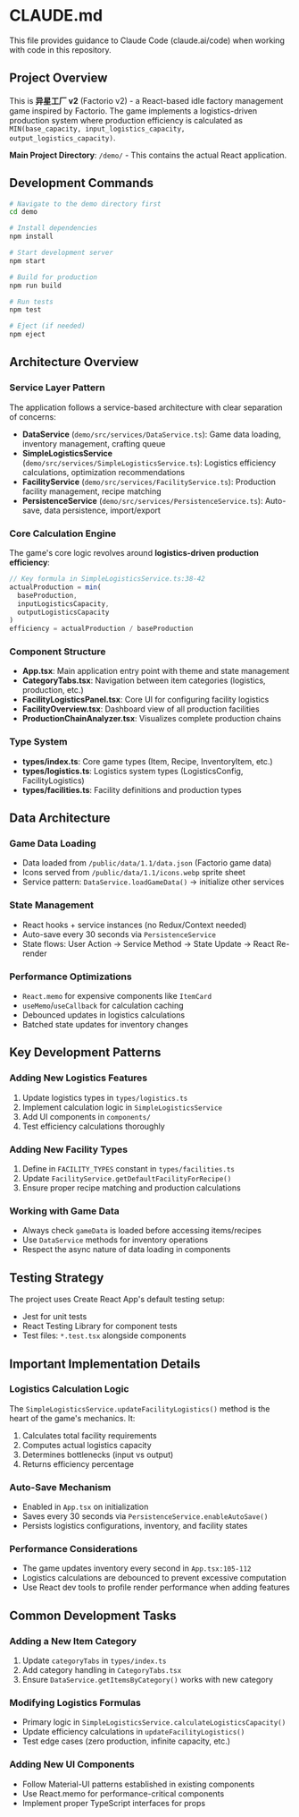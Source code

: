 # CLAUDE.md

This file provides guidance to Claude Code (claude.ai/code) when working with code in this repository.

## Project Overview

This is **异星工厂 v2** (Factorio v2) - a React-based idle factory management game inspired by Factorio. The game implements a logistics-driven production system where production efficiency is calculated as `MIN(base_capacity, input_logistics_capacity, output_logistics_capacity)`.

**Main Project Directory**: `/demo/` - This contains the actual React application.

## Development Commands

```bash
# Navigate to the demo directory first
cd demo

# Install dependencies
npm install

# Start development server
npm start

# Build for production
npm run build

# Run tests
npm test

# Eject (if needed)
npm eject
```

## Architecture Overview

### Service Layer Pattern
The application follows a service-based architecture with clear separation of concerns:

- **DataService** (`demo/src/services/DataService.ts`): Game data loading, inventory management, crafting queue
- **SimpleLogisticsService** (`demo/src/services/SimpleLogisticsService.ts`): Logistics efficiency calculations, optimization recommendations
- **FacilityService** (`demo/src/services/FacilityService.ts`): Production facility management, recipe matching
- **PersistenceService** (`demo/src/services/PersistenceService.ts`): Auto-save, data persistence, import/export

### Core Calculation Engine

The game's core logic revolves around **logistics-driven production efficiency**:

```typescript
// Key formula in SimpleLogisticsService.ts:38-42
actualProduction = min(
  baseProduction,
  inputLogisticsCapacity,
  outputLogisticsCapacity
)
efficiency = actualProduction / baseProduction
```

### Component Structure

- **App.tsx**: Main application entry point with theme and state management
- **CategoryTabs.tsx**: Navigation between item categories (logistics, production, etc.)
- **FacilityLogisticsPanel.tsx**: Core UI for configuring facility logistics
- **FacilityOverview.tsx**: Dashboard view of all production facilities
- **ProductionChainAnalyzer.tsx**: Visualizes complete production chains

### Type System

- **types/index.ts**: Core game types (Item, Recipe, InventoryItem, etc.)
- **types/logistics.ts**: Logistics system types (LogisticsConfig, FacilityLogistics)
- **types/facilities.ts**: Facility definitions and production types

## Data Architecture

### Game Data Loading
- Data loaded from `/public/data/1.1/data.json` (Factorio game data)
- Icons served from `/public/data/1.1/icons.webp` sprite sheet
- Service pattern: `DataService.loadGameData()` → initialize other services

### State Management
- React hooks + service instances (no Redux/Context needed)
- Auto-save every 30 seconds via `PersistenceService`
- State flows: User Action → Service Method → State Update → React Re-render

### Performance Optimizations
- `React.memo` for expensive components like `ItemCard`
- `useMemo`/`useCallback` for calculation caching
- Debounced updates in logistics calculations
- Batched state updates for inventory changes

## Key Development Patterns

### Adding New Logistics Features
1. Update logistics types in `types/logistics.ts`
2. Implement calculation logic in `SimpleLogisticsService`
3. Add UI components in `components/`
4. Test efficiency calculations thoroughly

### Adding New Facility Types
1. Define in `FACILITY_TYPES` constant in `types/facilities.ts`
2. Update `FacilityService.getDefaultFacilityForRecipe()`
3. Ensure proper recipe matching and production calculations

### Working with Game Data
- Always check `gameData` is loaded before accessing items/recipes
- Use `DataService` methods for inventory operations
- Respect the async nature of data loading in components

## Testing Strategy

The project uses Create React App's default testing setup:
- Jest for unit tests
- React Testing Library for component tests
- Test files: `*.test.tsx` alongside components

## Important Implementation Details

### Logistics Calculation Logic
The `SimpleLogisticsService.updateFacilityLogistics()` method is the heart of the game's mechanics. It:
1. Calculates total facility requirements
2. Computes actual logistics capacity
3. Determines bottlenecks (input vs output)
4. Returns efficiency percentage

### Auto-Save Mechanism
- Enabled in `App.tsx` on initialization
- Saves every 30 seconds via `PersistenceService.enableAutoSave()`
- Persists logistics configurations, inventory, and facility states

### Performance Considerations
- The game updates inventory every second in `App.tsx:105-112`
- Logistics calculations are debounced to prevent excessive computation
- Use React dev tools to profile render performance when adding features

## Common Development Tasks

### Adding a New Item Category
1. Update `categoryTabs` in `types/index.ts`
2. Add category handling in `CategoryTabs.tsx`
3. Ensure `DataService.getItemsByCategory()` works with new category

### Modifying Logistics Formulas
- Primary logic in `SimpleLogisticsService.calculateLogisticsCapacity()`
- Update efficiency calculations in `updateFacilityLogistics()`
- Test edge cases (zero production, infinite capacity, etc.)

### Adding New UI Components
- Follow Material-UI patterns established in existing components
- Use React.memo for performance-critical components
- Implement proper TypeScript interfaces for props